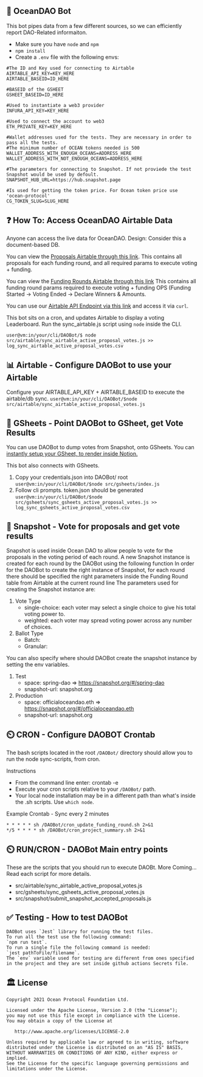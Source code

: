 ## 🤖 OceanDAO Bot
This bot pipes data from a few different sources, so we can efficiently report DAO-Related informaiton.
- Make sure you have `node` and `npm`
- `npm install`
- Create a `.env` file with the following envs:
```
#The ID and Key used for connecting to Airtable
AIRTABLE_API_KEY=KEY_HERE
AIRTABLE_BASEID=ID_HERE

#BASEID of the GSHEET
GSHEET_BASEID=ID_HERE

#Used to instantiate a web3 provider
INFURA_API_KEY=KEY_HERE

#Used to connect the account to web3
ETH_PRIVATE_KEY=KEY_HERE

#Wallet addresses used for the tests. They are necessary in order to pass all the tests.
#The minimum number of OCEAN tokens needed is 500
WALLET_ADDRESS_WITH_ENOUGH_OCEANS=ADDRESS_HERE
WALLET_ADDRESS_WITH_NOT_ENOUGH_OCEANS=ADDRESS_HERE

#The parameters for connecting to Snapshot. If not proviede the test Snapshot would be used by defoult.
SNAPSHOT_HUB_URL=https://hub.snapshot.page

#Is used for getting the token price. For Ocean token price use 'ocean-protocol'
CG_TOKEN_SLUG=SLUG_HERE
```


## ❓ How To: Access OceanDAO Airtable Data
Anyone can access the live data for OceanDAO.
Design: Consider this a document-based DB.

You can view the [Proposals Airtable through this link](https://airtable.com/shrd5s7HSXc2vC1iC).
This contains all proposals for each funding round, and all required params to execute voting + funding.

You can view the [Funding Rounds Airtable through this link](https://airtable.com/shrvk1ENKwlG8vOBL)
This contains all funding round params required to execute voting + funding OPS (Funding Started -> Voting Ended -> Declare Winners & Amounts.

You can use our [Airtable API Endpoint via this link](https://airtable.com/appVer8ccYGnqSm2H/api/docs#javascript/introduction) and access it via `curl`.

This bot sits on a cron, and updates Airtable to display a voting Leaderboard.
Run the sync_airtable.js script using `node` inside the CLI.

`user@vm:in/your/cli/DAOBot/$ node src/airtable/sync_airtable_active_proposal_votes.js >> log_sync_airtable_active_proposal_votes.csv`


## 📊 Airtable - Configure DAOBot to use your Airtable 
Configure your AIRTABLE_API_KEY + AIRTABLE_BASEID to execute the airtable/db sync.
`user@vm:in/your/cli/DAOBot/$node src/airtable/sync_airtable_active_proposal_votes.js`


## 📄 GSheets - Point DAOBot to GSheet, get Vote Results
You can use DAOBot to dump votes from Snapshot, onto GSheets.
You can [instantly setup your GSheet, to render inside Notion.](https://www.notion.vip/charts/)

This bot also connects with GSheets.
1. Copy your credentials.json into DAOBot/ root  
`user@vm:in/your/cli/DAOBot/$node src/gsheets/index.js`
2. Follow cli prompts. token.json should be generated  
`user@vm:in/your/cli/DAOBot/$node src/gsheets/sync_gsheets_active_proposal_votes.js >> log_sync_gsheets_active_proposal_votes.csv`


## 📄 Snapshot - Vote for proposals and get vote results
Snapshot is used inside Ocean DAO to allow people to vote for the proposals in the voting period of each round.
A new Snapshot instance is created for each round by the DAOBot using the following function
In order for the DAOBot to create the right instance of Snapshot, for each round there should be specified the right parameters inside the Funding Round table from Airtable at the current round line
The parameters used for creating the Snapshot instance are:
1. Vote Type
   - single-choice: each voter may select a single choice to give his total voting power to.
   - weighted: each voter may spread voting power across any number of choices.
2. Ballot Type
   - Batch: 
   - Granular:

You can also specify where should DAOBot create the snapshot instance by setting the env variables.
1. Test
   - space: spring-dao => https://snapshot.org/#/spring-dao
   - snapshot-url: snapshot.org
2. Production
   - space: officialoceandao.eth => https://snapshot.org/#/officialoceandao.eth
   - snapshot-url: snapshot.org


## ⏲️ CRON - Configure DAOBOT Crontab
The bash scripts located in the root `/DAOBot/` directory should allow you to run the node sync-scripts, from cron.

Instructions  
- From the command line enter: crontab -e
- Execute your cron scripts relative to your `/DAOBot/` path. 
- Your local node installation may be in a different path than what's inside the .sh scripts. Use `which node`.

Example Crontab - Sync every 2 minutes 
```
* * * * * sh /DAOBot/cron_update_funding_round.sh 2>&1
*/5 * * * * sh /DAOBot/cron_project_summary.sh 2>&1
```


## ⏲️ RUN/CRON - DAOBot Main entry points
These are the scripts that you should run to execute DAOBt.
More Coming... Read each script for more details.
- src/airtable/sync_airtable_active_proposal_votes.js
- src/gsheets/sync_gsheets_active_proposal_votes.js
- src/snapshot/submit_snapshot_accepted_proposals.js


## ✅ Testing - How to test DAOBot
```text
DAOBot uses `Jest` library for running the test files.
To run all the test use the following command: 
`npm run test`.
To run a single file the following command is needed:
`jest pathToFile/filename`.
The `env` variable used for testing are different from ones specified in the project and they are set inside github actions Secrets file.
```


## 🏛 License
```text
Copyright 2021 Ocean Protocol Foundation Ltd.

Licensed under the Apache License, Version 2.0 (the "License");
you may not use this file except in compliance with the License.
You may obtain a copy of the License at

   http://www.apache.org/licenses/LICENSE-2.0

Unless required by applicable law or agreed to in writing, software
distributed under the License is distributed on an "AS IS" BASIS,
WITHOUT WARRANTIES OR CONDITIONS OF ANY KIND, either express or implied.
See the License for the specific language governing permissions and
limitations under the License.


